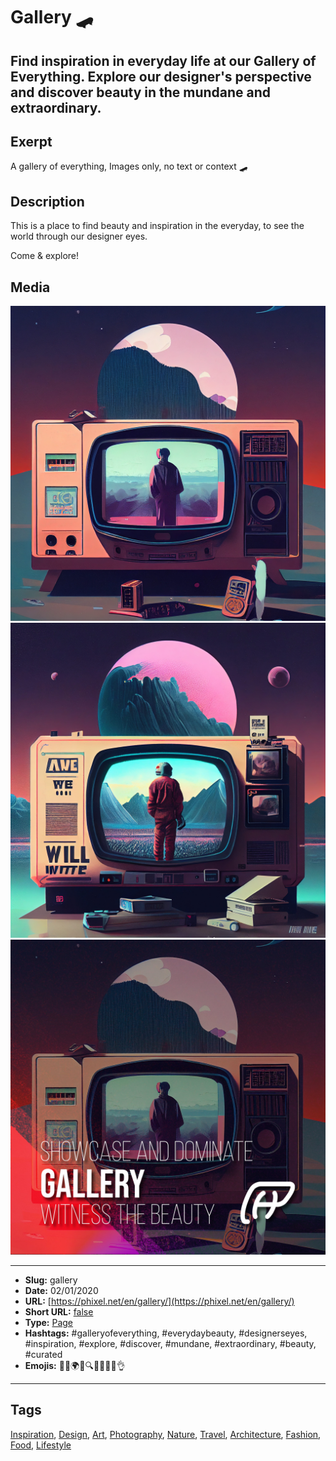 # Gallery 🛹
Find inspiration in everyday life at our Gallery of Everything. Explore our designer's perspective and discover beauty in the mundane and extraordinary.
------------
## Exerpt
A gallery of everything, Images only, no text or context 🛹
## Description
This is a place to find beauty and inspiration in the everyday, to see the world through our designer eyes.

Come & explore!
## Media
<img src="media/2a7d0aa2/gallery-01.jpg" loading="lazy"><br>
<img src="media/6cc938cb/gallery-02.jpg" loading="lazy"><br>
<img src="media/5fa34027/cover-gallery.jpg" loading="lazy"><br>

------------
- **Slug:** gallery
- **Date:** 02/01/2020
- **URL:** [https://phixel.net/en/gallery/](https://phixel.net/en/gallery/)
- **Short URL:** [false](false)
- **Type:** [Page](#page)
- **Hashtags:** #galleryofeverything, #everydaybeauty, #designerseyes, #inspiration, #explore, #discover, #mundane, #extraordinary, #beauty, #curated
- **Emojis:** 🎨📸🌍✨🔍💡👀💭🌟👌

------------
## Tags
[Inspiration](#inspiration), [Design](#design), [Art](#art), [Photography](#photography), [Nature](#nature), [Travel](#travel), [Architecture](#architecture), [Fashion](#fashion), [Food](#food), [Lifestyle](#lifestyle)
